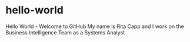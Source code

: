 # hello-world
Hello World - Welcome to GitHub
My name is Rita Capp and I work on the Business Intelligence Team as a Systems Analyst
